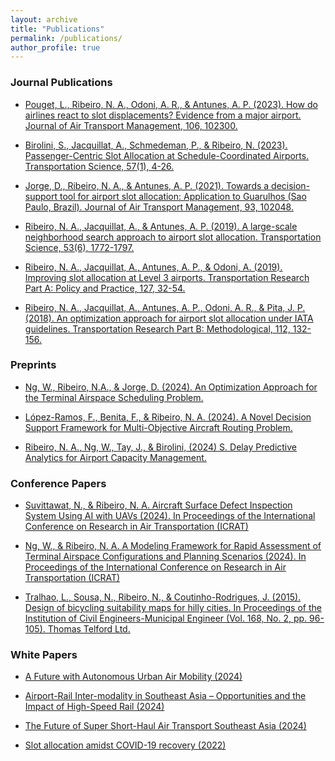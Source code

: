 ```yaml
---
layout: archive
title: "Publications"
permalink: /publications/
author_profile: true
---
```


<h3>Journal Publications</h3>

- [Pouget, L., Ribeiro, N. A., Odoni, A. R., & Antunes, A. P. (2023). How do airlines react to slot displacements? Evidence from a major airport. Journal of Air Transport Management, 106, 102300.](https://www.sciencedirect.com/science/article/pii/S0969699722001193)

- [Birolini, S., Jacquillat, A., Schmedeman, P., & Ribeiro, N. (2023). Passenger-Centric Slot Allocation at Schedule-Coordinated Airports. Transportation Science, 57(1), 4-26.](https://pubsonline.informs.org/doi/full/10.1287/trsc.2022.1165)
  
-   [Jorge, D., Ribeiro, N. A., & Antunes, A. P. (2021). Towards a decision-support tool for airport slot allocation: Application to Guarulhos (Sao Paulo, Brazil). Journal of Air Transport Management, 93, 102048.](https://www.sciencedirect.com/science/article/pii/S0969699721000314)

- [Ribeiro, N. A., Jacquillat, A., & Antunes, A. P. (2019). A large-scale neighborhood search approach to airport slot allocation. Transportation Science, 53(6), 1772-1797.](https://pubsonline.informs.org/doi/abs/10.1287/trsc.2019.0922)

- [Ribeiro, N. A., Jacquillat, A., Antunes, A. P., & Odoni, A. (2019). Improving slot allocation at Level 3 airports. Transportation Research Part A: Policy and Practice, 127, 32-54.](https://www.sciencedirect.com/science/article/pii/S0965856418304804)

- [Ribeiro, N. A., Jacquillat, A., Antunes, A. P., Odoni, A. R., & Pita, J. P. (2018). An optimization approach for airport slot allocation under IATA guidelines. Transportation Research Part B: Methodological, 112, 132-156.](https://www.sciencedirect.com/science/article/pii/S0191261517304538)

<h3>Preprints</h3>

- [Ng, W., Ribeiro, N.A., & Jorge, D. (2024). An Optimization Approach for the Terminal Airspace Scheduling Problem.](https://papers.ssrn.com/sol3/papers.cfm?abstract_id=4706804)

- [López-Ramos, F., Benita, F., & Ribeiro, N. A. (2024). A Novel Decision Support Framework for Multi-Objective Aircraft Routing Problem.](https://papers.ssrn.com/sol3/papers.cfm?abstract_id=4704984)

- [Ribeiro, N. A., Ng, W., Tay, J., & Birolini, (2024) S. Delay Predictive Analytics for Airport Capacity Management.](https://papers.ssrn.com/sol3/papers.cfm?abstract_id=4679158)

<h3>Conference Papers</h3>

- [Suvittawat, N., & Ribeiro, N. A. Aircraft Surface Defect Inspection System Using AI with UAVs (2024). In Proceedings of the International Conference on Research in Air Transportation (ICRAT)](https://drive.google.com/file/d/1j53PduA_LlFYOBL6OkvMRgEX1CbtyK0T/view?usp=sharing)

- [Ng, W., & Ribeiro, N. A. A Modeling Framework for Rapid Assessment of Terminal Airspace Configurations and Planning Scenarios (2024). In Proceedings of the International Conference on Research in Air Transportation (ICRAT)](https://drive.google.com/file/d/1gbHi10XrsB8XWhdmeUP8n_XtKzqTGj48/view?usp=sharing)

- [Tralhao, L., Sousa, N., Ribeiro, N., & Coutinho-Rodrigues, J. (2015). Design of bicycling suitability maps for hilly cities. In Proceedings of the Institution of Civil Engineers-Municipal Engineer (Vol. 168, No. 2, pp. 96-105). Thomas Telford Ltd.](https://www.icevirtuallibrary.com/doi/abs/10.1680/muen.14.00009)

<h3>White Papers</h3>

- [A Future with Autonomous Urban Air Mobility (2024)](https://asi.sutd.edu.sg/white-papers/asi-white-paper-a-future-with-autonomous-urban-air-mobility/)

- [Airport-Rail Inter-modality in Southeast Asia – Opportunities and the Impact of High-Speed Rail (2024)](https://asi.sutd.edu.sg/white-papers/asi-white-paper-airport-rail-inter-modality-in-southeast-asia-opportunities-and-the-impact-of-high-speed-rail/)

- [The Future of Super Short-Haul Air Transport Southeast Asia (2024)](https://asi.sutd.edu.sg/white-papers/asi-white-paper-the-future-of-super-short-haul-air-travel-in-southeast-asia/)

- [Slot allocation amidst COVID-19 recovery (2022)](https://asi.sutd.edu.sg/white-papers/asi-white-paper-slots/)
